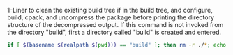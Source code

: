 
1-Liner to clean the existing build tree if in the build tree, and 
configure, build, cpack, and uncompress the package before printing the 
directory structure of the decompressed output. If this command is not invoked
from the directory "build", first a directory called "build" is created and entered.
```sh
if [ $(basename $(realpath $(pwd))) == "build" ]; then rm -r ./*; echo "in build tree"; elif  [ -f "$(realpath $(pwd))/.gitignore" ]; then mkdir build && pushd build; fi; cmake ../ && make && cpack && pushd packages && find . -name "*\.tar\.gz" -exec tar -xf {} -C . \; && tree; popd
```

